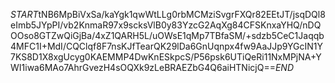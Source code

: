 $START$tNB6MpBiVxSa/kaYgk1qwWtLLg0rbMCMziSvgrFXQr82EEtJT/jsqDQl8eImb5JYpPI/vb2KnmaR97x9scksVlB0y83YzcG2AqXg84CFSKnxaYHQ/nDQOOso8GTZwQiGjBa/4xZ1QARH5L/uOWsE1qMp7TBfaSM/+sdzb5CeC1Jaqqb4MFC1I+MdI/CQClqf8F7nsKJfTearQK29lDa6GnUqnpx4fw9AaJJp9YGcIN1Y7KS8D1X8xgUcyg0KAEMMP4DwKnESkpcS/P56psk6UTiQeRi11NxMPjNA+YWI1iwa6MAo7AhrGvezH4sOQXk9zLeBRAEZbG4Q6aiHTNicjQ==$END$